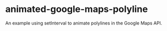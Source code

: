 animated-google-maps-polyline
=============================

An example using setInterval to animate polylines in the Google Maps API.
